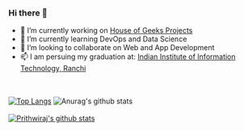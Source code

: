 ### Hi there 👋

- 🔭 I’m currently working on [House of Geeks Projects](https://github.com/houseofgeeks)
- 🌱 I’m currently learning DevOps and Data Science
- 👯 I’m looking to collaborate on Web and App Development
- 📫 I am persuing my graduation at: [Indian Institute of Information Technology, Ranchi](iiitranchi.ac.in)

<br><br>
[![Top Langs](https://github-readme-stats.vercel.app/api/top-langs/?username=prskid1000)](https://github.com/anuraghazra/github-readme-stats)
![Anurag's github stats](https://github-readme-stats.vercel.app/api?username=prskid1000&show_icons=true&theme=radical)
<br><br>
[![Prithwiraj's github stats](https://github-readme-stats.vercel.app/api?username=prskid1000)](https://github.com/anuraghazra/github-readme-stats)

